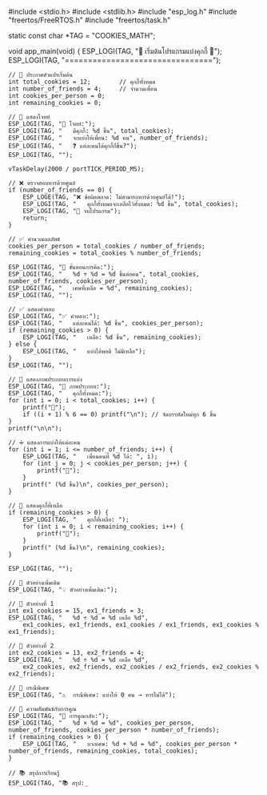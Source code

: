 #include <stdio.h>
#include <stdlib.h>
#include "esp_log.h"
#include "freertos/FreeRTOS.h"
#include "freertos/task.h"

static const char *TAG = "COOKIES_MATH";

void app_main(void)
{
    ESP_LOGI(TAG, "🍪 เริ่มต้นโปรแกรมแบ่งคุกกี้ 🍪");
    ESP_LOGI(TAG, "================================");

    // 🔢 ประกาศตัวแปรเริ่มต้น
    int total_cookies = 12;        // คุกกี้ทั้งหมด
    int number_of_friends = 4;     // จำนวนเพื่อน
    int cookies_per_person = 0;
    int remaining_cookies = 0;

    // 📖 แสดงโจทย์
    ESP_LOGI(TAG, "📖 โจทย์:");
    ESP_LOGI(TAG, "   มีคุกกี้: %d ชิ้น", total_cookies);
    ESP_LOGI(TAG, "   จะแบ่งให้เพื่อน: %d คน", number_of_friends);
    ESP_LOGI(TAG, "   ❓ แต่ละคนได้คุกกี้กี่ชิ้น?");
    ESP_LOGI(TAG, "");

    vTaskDelay(2000 / portTICK_PERIOD_MS);

    // ❌ ตรวจสอบหารด้วยศูนย์
    if (number_of_friends == 0) {
        ESP_LOGE(TAG, "❌ ข้อผิดพลาด: ไม่สามารถหารด้วยศูนย์ได้!");
        ESP_LOGI(TAG, "   คุกกี้ทั้งหมดจะเหลือไว้ทั้งหมด: %d ชิ้น", total_cookies);
        ESP_LOGI(TAG, "🎉 จบโปรแกรม");
        return;
    }

    // ✅ คำนวณผลลัพธ์
    cookies_per_person = total_cookies / number_of_friends;
    remaining_cookies = total_cookies % number_of_friends;

    ESP_LOGI(TAG, "🧮 ขั้นตอนการคิด:");
    ESP_LOGI(TAG, "   %d ÷ %d = %d ชิ้นต่อคน", total_cookies, number_of_friends, cookies_per_person);
    ESP_LOGI(TAG, "   เศษที่เหลือ = %d", remaining_cookies);
    ESP_LOGI(TAG, "");

    // ✅ แสดงคำตอบ
    ESP_LOGI(TAG, "✅ คำตอบ:");
    ESP_LOGI(TAG, "   แต่ละคนได้: %d ชิ้น", cookies_per_person);
    if (remaining_cookies > 0) {
        ESP_LOGI(TAG, "   เหลือ: %d ชิ้น", remaining_cookies);
    } else {
        ESP_LOGI(TAG, "   แบ่งได้พอดี ไม่มีเหลือ");
    }
    ESP_LOGI(TAG, "");

    // 🎨 แสดงภาพประกอบการแบ่ง
    ESP_LOGI(TAG, "🎨 ภาพประกอบ:");
    ESP_LOGI(TAG, "   คุกกี้ทั้งหมด:");
    for (int i = 0; i < total_cookies; i++) {
        printf("🍪");
        if ((i + 1) % 6 == 0) printf("\n"); // จัดบรรทัดใหม่ทุก 6 ชิ้น
    }
    printf("\n\n");

    // ➗ แสดงการแบ่งให้แต่ละคน
    for (int i = 1; i <= number_of_friends; i++) {
        ESP_LOGI(TAG, "   เพื่อนคนที่ %d ได้: ", i);
        for (int j = 0; j < cookies_per_person; j++) {
            printf("🍪");
        }
        printf(" (%d ชิ้น)\n", cookies_per_person);
    }

    // 🍪 แสดงคุกกี้ที่เหลือ
    if (remaining_cookies > 0) {
        ESP_LOGI(TAG, "   คุกกี้ที่เหลือ: ");
        for (int i = 0; i < remaining_cookies; i++) {
            printf("🍪");
        }
        printf(" (%d ชิ้น)\n", remaining_cookies);
    }

    ESP_LOGI(TAG, "");

    // 🧪 ตัวอย่างเพิ่มเติม
    ESP_LOGI(TAG, "💡 ตัวอย่างเพิ่มเติม:");

    // 🔹 ตัวอย่างที่ 1
    int ex1_cookies = 15, ex1_friends = 3;
    ESP_LOGI(TAG, "   %d ÷ %d = %d เหลือ %d", 
        ex1_cookies, ex1_friends, ex1_cookies / ex1_friends, ex1_cookies % ex1_friends);

    // 🔹 ตัวอย่างที่ 2
    int ex2_cookies = 13, ex2_friends = 4;
    ESP_LOGI(TAG, "   %d ÷ %d = %d เหลือ %d", 
        ex2_cookies, ex2_friends, ex2_cookies / ex2_friends, ex2_cookies % ex2_friends);

    // 🔹 กรณีพิเศษ
    ESP_LOGI(TAG, "⚠️  กรณีพิเศษ: แบ่งให้ 0 คน → หารไม่ได้");

    // 🔁 ความสัมพันธ์กับการคูณ
    ESP_LOGI(TAG, "🔄 การคูณกลับ:");
    ESP_LOGI(TAG, "   %d × %d = %d", cookies_per_person, number_of_friends, cookies_per_person * number_of_friends);
    if (remaining_cookies > 0) {
        ESP_LOGI(TAG, "   บวกเศษ: %d + %d = %d", cookies_per_person * number_of_friends, remaining_cookies, total_cookies);
    }

    // 📚 สรุปการเรียนรู้
    ESP_LOGI(TAG, "📚 สรุป:_
